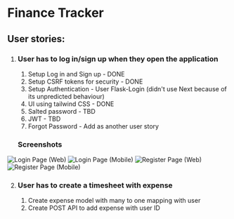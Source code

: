 # Finance Tracker

## User stories:

1. ### User has to log in/sign up when they open the application
   1. Setup Log in and Sign up - DONE
   2. Setup CSRF tokens for security - DONE
   3. Setup Authentication - User Flask-Login (didn't use Next because of its unpredicted behaviour)
   4. UI using tailwind CSS - DONE
   5. Salted password - TBD
   6. JWT - TBD
   7. Forgot Password - Add as another user story
   
   ### Screenshots
![Login Page (Web)](https://github.com/elams18/Finance-Tracker/blob/218149289535c76f9319c95404a5c48076292fa2/screenshots/Screenshot%202024-02-11%20at%2010.06.17%E2%80%AFPM.png)
![Login Page (Mobile)](https://github.com/elams18/Finance-Tracker/blob/218149289535c76f9319c95404a5c48076292fa2/screenshots/Screenshot%202024-02-11%20at%2010.06.27%E2%80%AFPM.png)
![Register Page (Web)](https://github.com/elams18/Finance-Tracker/blob/218149289535c76f9319c95404a5c48076292fa2/screenshots/Screenshot%202024-02-11%20at%2010.06.39%E2%80%AFPM.png)
![Register Page (Mobile)](https://github.com/elams18/Finance-Tracker/blob/218149289535c76f9319c95404a5c48076292fa2/screenshots/Screenshot%202024-02-11%20at%2010.06.47%E2%80%AFPM.png)

2. ### User has to create a timesheet with expense
   1. Create expense model with many to one mapping with user
   2. Create POST API to add expense with user ID
